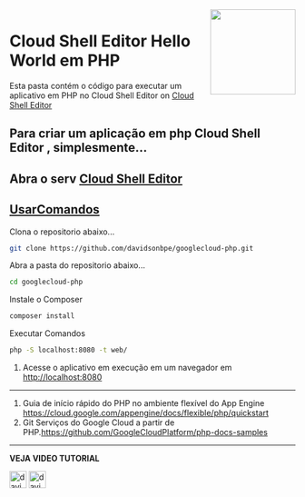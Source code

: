 <img src="https://gblobscdn.gitbook.com/spaces%2F-L_Laqs9uSAihPmRemDj%2Favatar-1583350846724.png" min-width="150px" max-width="150px" width="150px" align="right" alt="">

# Cloud Shell Editor Hello World em PHP

Esta pasta contém o código para executar um aplicativo em PHP no Cloud Shell Editor
on [Cloud Shell Editor][Cloud-Shell-Editor]

[Cloud-Shell-Editor]: https://shell.cloud.google.com/

Para criar um aplicação em php Cloud Shell Editor , simplesmente...
----------

Abra o serv [Cloud Shell Editor][Cloud-Shell-Editor]
----------

[UsarComandos](#UsarComandos)
----------

Clona o repositorio abaixo...
```bash
git clone https://github.com/davidsonbpe/googlecloud-php.git

```

Abra a pasta do repositorio abaixo...
```bash
cd googlecloud-php

```

Instale o Composer

```bash
composer install

```

Executar Comandos

```bash
php -S localhost:8080 -t web/

```

1. Acesse o aplicativo em execução em um navegador em <http://localhost:8080>
--------

1. Guia de início rápido do PHP no ambiente flexível do App Engine <https://cloud.google.com/appengine/docs/flexible/php/quickstart>
2. Git Serviços do Google Cloud a partir de PHP.<https://github.com/GoogleCloudPlatform/php-docs-samples>

-------

**VEJA VIDEO TUTORIAL**

[<img height="30" src="https://img.shields.io/badge/YouTube-FF0000?style=for-the-badge&logo=youtube&logoColor=white" alt="davidsonbpe | YouTube" />][youtube]
[<img height="30" src="https://img.shields.io/badge/Davidsonbpe-000000?style=for-the-badge&logo=Toggl&logoColor=white" alt="davidsonbpe | site" />][site]

[youtube]: https://www.youtube.com/channel/UCHqvw9v2Fp6o006lUskoigg/
[site]: https://davidsonbpe.blogspot.com

